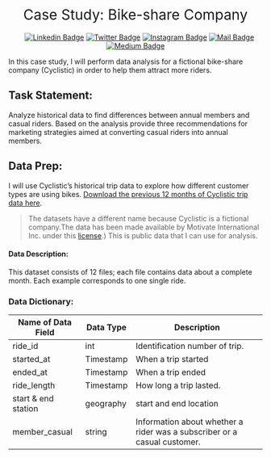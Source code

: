 <h1 style="font-weight:normal" align="center">
&nbsp; Case Study: Bike-share Company &nbsp;
</h1>

<div align="center">

&nbsp;&nbsp;&nbsp;
[![Linkedin Badge](https://img.shields.io/badge/linkedin-0077B5?style=for-the-badge&logo=linkedin&logoColor=white)](https://linkedin.com/in/imagineazhar)
[![Twitter Badge](https://img.shields.io/badge/twitter-1DA1F2?style=for-the-badge&logo=twitter&logoColor=white)](https://twitter.com/imagineazhar)
[![Instagram Badge](https://img.shields.io/badge/instagram-E4405F?style=for-the-badge&logo=instagram&logoColor=white)](https://instagram.com/grinch__101)
[![Mail Badge](https://img.shields.io/badge/Gmail-D14836?style=for-the-badge&logo=gmail&logoColor=white)](mailto:2muhammadazhar@gmail.com)
[![Medium Badge](https://img.shields.io/badge/Medium-12100E?style=for-the-badge&logo=medium&logoColor=white)](https://medium.com/@imagineazhar)

</div>

In this case study, I will perform data analysis for a fictional bike-share company (Cyclistic) in order to help them attract more riders. 

## Task Statement:
Analyze historical data to find differences between annual members and casual riders. Based on the analysis provide three recommendations for marketing strategies aimed at converting casual riders into annual members.

## Data Prep:
I will use Cyclistic’s historical trip data to explore how different customer types are using bikes. [Download the previous 12 months of Cyclistic trip data
here](https://divvy-tripdata.s3.amazonaws.com/index.html). 


>  The datasets have a different name because Cyclistic is a fictional company.The data has been made available by Motivate International Inc. under this [license](https://ride.divvybikes.com/data-license-agreement).) This is public data that I can use for analysis. 
>  
#### Data Description:
This dataset consists of 12 files; each file contains data about a complete month. Each example corresponds to one single ride.
### Data Dictionary:
| **Name of Data Field**  | **Data Type** | **Description**                                                          |
|-------------------------|---------------|--------------------------------------------------------------------------|
| ride_id                 | int           | Identification number of trip.                                           |
| started_at              | Timestamp     | When a trip started                                                      |
| ended_at                | Timestamp     | When a trip ended                                                        |                                         |
| ride_length             | Timestamp     | How long a trip lasted.                                                  |
| start & end station     | geography     | start and end location                                                   |
| member_casual             | string        | Information about whether a rider was a subscriber or a casual customer. |
